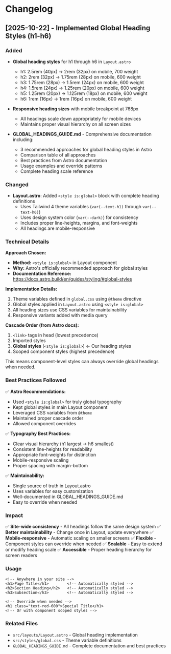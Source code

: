 # Changelog

## [2025-10-22] - Implemented Global Heading Styles (h1-h6)

### Added
- **Global heading styles** for h1 through h6 in `Layout.astro`
  - h1: 2.5rem (40px) → 2rem (32px) on mobile, 700 weight
  - h2: 2rem (32px) → 1.75rem (28px) on mobile, 600 weight
  - h3: 1.75rem (28px) → 1.5rem (24px) on mobile, 600 weight
  - h4: 1.5rem (24px) → 1.25rem (20px) on mobile, 600 weight
  - h5: 1.25rem (20px) → 1.125rem (18px) on mobile, 600 weight
  - h6: 1rem (16px) → 1rem (16px) on mobile, 600 weight

- **Responsive heading sizes** with mobile breakpoint at 768px
  - All headings scale down appropriately for mobile devices
  - Maintains proper visual hierarchy on all screen sizes

- **GLOBAL_HEADINGS_GUIDE.md** - Comprehensive documentation including:
  - 3 recommended approaches for global heading styles in Astro
  - Comparison table of all approaches
  - Best practices from Astro documentation
  - Usage examples and override patterns
  - Complete heading scale reference

### Changed
- **Layout.astro**: Added `<style is:global>` block with complete heading definitions
  - Uses Tailwind 4 theme variables (`var(--text-h1)` through `var(--text-h6)`)
  - Uses design system color (`var(--dark)`) for consistency
  - Includes proper line-heights, margins, and font-weights
  - All headings are mobile-responsive

### Technical Details

**Approach Chosen:**
- **Method:** `<style is:global>` in Layout component
- **Why:** Astro's officially recommended approach for global styles
- **Documentation Reference:** https://docs.astro.build/en/guides/styling/#global-styles

**Implementation Details:**
1. Theme variables defined in `global.css` using `@theme` directive
2. Global styles applied in `Layout.astro` using `<style is:global>`
3. All heading sizes use CSS variables for maintainability
4. Responsive variants added with media query

**Cascade Order (from Astro docs):**
1. `<link>` tags in head (lowest precedence)
2. Imported styles
3. **Global styles** (`<style is:global>`) ← Our heading styles
4. Scoped component styles (highest precedence)

This means component-level styles can always override global headings when needed.

### Best Practices Followed

✅ **Astro Recommendations:**
- Used `<style is:global>` for truly global typography
- Kept global styles in main Layout component
- Leveraged CSS variables from `@theme`
- Maintained proper cascade order
- Allowed component overrides

✅ **Typography Best Practices:**
- Clear visual hierarchy (h1 largest → h6 smallest)
- Consistent line-heights for readability
- Appropriate font-weights for distinction
- Mobile-responsive scaling
- Proper spacing with margin-bottom

✅ **Maintainability:**
- Single source of truth in Layout.astro
- Uses variables for easy customization
- Well-documented in GLOBAL_HEADINGS_GUIDE.md
- Easy to override when needed

### Impact

✅ **Site-wide consistency** - All headings follow the same design system
✅ **Better maintainability** - Change once in Layout, update everywhere
✅ **Mobile-responsive** - Automatic scaling on smaller screens
✅ **Flexible** - Component styles can override when needed
✅ **Scalable** - Easy to extend or modify heading scale
✅ **Accessible** - Proper heading hierarchy for screen readers

### Usage

```astro
<!-- Anywhere in your site -->
<h1>Page Title</h1>        <!-- Automatically styled -->
<h2>Section Heading</h2>   <!-- Automatically styled -->
<h3>Subsection</h3>        <!-- Automatically styled -->

<!-- Override when needed -->
<h1 class="text-red-600">Special Title</h1>
<!-- Or with component scoped styles -->
```

### Related Files
- `src/layouts/Layout.astro` - Global heading implementation
- `src/styles/global.css` - Theme variable definitions
- `GLOBAL_HEADINGS_GUIDE.md` - Complete documentation and best practices
